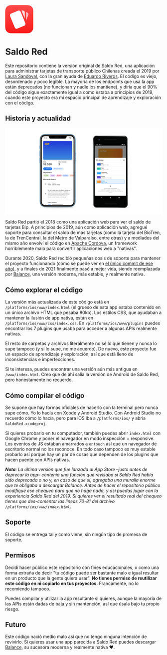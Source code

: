 <img src="Assets/AppIcon.png" width="90" alt="Ícono la aplicación de iOS">

# Saldo Red

Este repositorio contiene la versión original de Saldo Red, una aplicación para administrar tarjetas de transporte público Chilenas creada el 2019 por [Laura Sandoval](https://twitter.com/laurasideral), con la gran ayuda de [Eduardo Riveros](https://github.com/eriverosr). El código es viejo, desordenado y poco legible. La mayoría de los endpoints que usa la app están deprecados (no funcionan y nadie los mantiene), y diría que el 90% del código sigue exactamente igual a como estaba a principios de 2019, cuando este proyecto era mi espacio principal de aprendizaje y exploración con el código.

## Historia y actualidad

![Saldo Red en sus versiones para iOS y Android](Assets/Screenshots.png "Saldo Red en sus versiones para iOS y Android")

Saldo Red partió el 2018 como una aplicación web para ver el saldo de tarjetas Bip. A principios de 2019, aún como aplicación web, agregué soporte para consultar el saldo de más tarjetas (como la tarjeta del BioTren, la de TrenCentral, la del Metro de Valparaíso, entre otras) y a mediados del mismo año envolví el código en [Apache Cordova](https://es.wikipedia.org/wiki/Apache_Cordova), un framework horriblemente malo para convertir aplicaciones web a "nativas".

Durante 2020, Saldo Red recibió pequeñas dosis de soporte para mantener el proyecto funcionando (como se puede ver en [el único commit de ese año](https://github.com/laurasandoval/SaldoRed/commit/eb26ecbd0210d6f5810133eb19415202eb33075e)), y a finales de 2021 finalmente pasó a mejor vida, siendo reemplazada por [Balance](https://balanceapp.cl), una versión moderna, más estable, y realmente nativa.

## Cómo explorar el código

La versión más actualizada de este código está en `/platforms/ios/www/index.html` (el grueso de esta app estaba contenido en un único archivo HTML que pesaba 80kb). Los estilos CSS, que ayudaban a mantener la ilusión de app nativa, están en `/platforms/ios/www/css/index.css`.  En `/platforms/ios/www/plugins` puedes encontrar los 7 plugins que usaba para acceder a algunas APIs realmente nativas.

El resto de carpetas y archivos literalmente no sé lo que tienen y nunca lo supe tampoco (y si lo supe, no me acuerdo). De nuevo, este proyecto fue un espacio de aprendizaje y exploración, así que está lleno de inconsistencias e imperfecciones.

Si te interesa, puedes encontrar una versión aún más antigua en `/www/index.html`. Creo que de ahí salía la versión de Android de Saldo Red, pero honestamente no recuerdo.

## Cómo compilar el código

Se supone que hay formas oficiales de hacerlo con la terminal pero nunca supe cómo. Yo lo hacía con Xcode y Android Studio. Con Android Studio no recuerdo cómo lo hacía, pero para iOS iba a `/platforms/ios/` y abría `SaldoRed.xcodeproj`.

Si quieres probarlo en tu computador, también puedes abrir `index.html` con Google Chrome y poner el navegador en modo inspección + responsive. Los eventos de JS estaban amarrados a `ontouch` así que un navegador de escritorio normal no los reconoce. En todo caso tampoco es muy estable probarlo así porque hay un par de cosas que dependen de los plugins que hacen puente con APIs nativas.

_**Nota**: La última versión que fue lanzada al App Store –justo antes de deprecar la app– contenía una función que revisaba si Saldo Red había sido deprecada o no y, en caso de que sí, agregaba una muralla enorme que te obligaba a descargar Balance. Antes de hacer el repositorio público modifiqué ese chequeo para que no haga nada, y así puedas jugar con la experiencia Saldo Red del 2019. Si quieres ver el resultado real del chequeo tienes que des-comentar las líneas 70-81 del archivo `/platforms/ios/www/index.html`._

## Soporte

El código se entrega tal y como viene, sin ningún tipo de promesa de soporte.

## Permisos

Decidí hacer público este repositorio con fines educacionales, o como una forma extraña de decir "tu código puede ser bastante malo e igual resultar en un producto que la gente quiera usar". **No tienes permiso de reutilizar este código en ni copiarlo en tus proyectos.** Francamente, no lo recomiendo tampoco.

Puedes compilar y utilizar la app resultante si quieres, aunque la mayoría de las APIs están dadas de baja y sin mantención, así que úsala bajo tu propio riesgo.

## Futuro

Este código nació medio malo así que no tengo ninguna intención de revivirlo. Si quieres usar una app parecida a Saldo Red puedes descargar [Balance](https://balanceapp.cl), su sucesora moderna y realmente nativa ❤️.